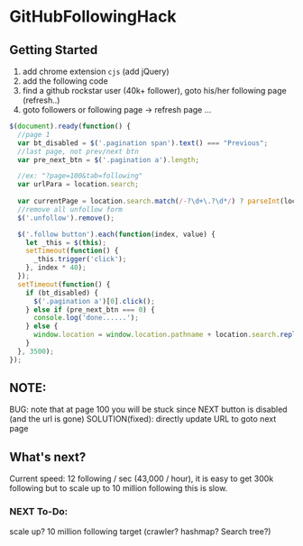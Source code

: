 # GitHubFollowingHack


## Getting Started

1. add chrome extension `cjs` (add jQuery)
2. add the following code
3. find a github rockstar user (40k+ follower), goto his/her following page (refresh..)
4. goto followers or following page -> refresh page ... 


```javascript
$(document).ready(function() {
  //page 1
  var bt_disabled = $('.pagination span').text() === "Previous";
  //last page, not prev/next btn
  var pre_next_btn = $('.pagination a').length;

  //ex: "?page=100&tab=following"
  var urlPara = location.search;
  
  var currentPage = location.search.match(/-?\d+\.?\d*/) ? parseInt(location.search.match(/-?\d+\.?\d*/)[0]) : 0;
  //remove all unfollow form
  $('.unfollow').remove();

  $('.follow button').each(function(index, value) {
    let _this = $(this);
    setTimeout(function() {
      _this.trigger('click');
    }, index * 40);
  });
  setTimeout(function() {
    if (bt_disabled) {
      $('.pagination a')[0].click();
    } else if (pre_next_btn === 0) {
      console.log('done......');
    } else {
      window.location = window.location.pathname + location.search.replace(currentPage, currentPage + 1);
    }
  }, 3500);
});


```

## NOTE:
BUG: note that at page 100 you will be stuck since NEXT button is disabled (and the url is gone)
SOLUTION(fixed): directly update URL to goto next page


## What's next?
Current speed: 12 following / sec (43,000 / hour), it is easy to get 300k following but to scale up to 10 million following this is slow. 


### NEXT To-Do:
scale up? 10 million following target (crawler? hashmap? Search tree?)
